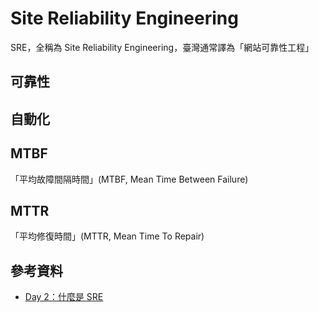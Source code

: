 # Site Reliability Engineering

SRE，全稱為 Site Reliability Engineering，臺灣通常譯為「網站可靠性工程」

## 可靠性

## 自動化

## MTBF

「平均故障間隔時間」(MTBF, Mean Time Between Failure)

## MTTR

「平均修復時間」(MTTR, Mean Time To Repair)

## 參考資料

- [Day 2：什麼是 SRE](https://ithelp.ithome.com.tw/m/articles/10264860)
